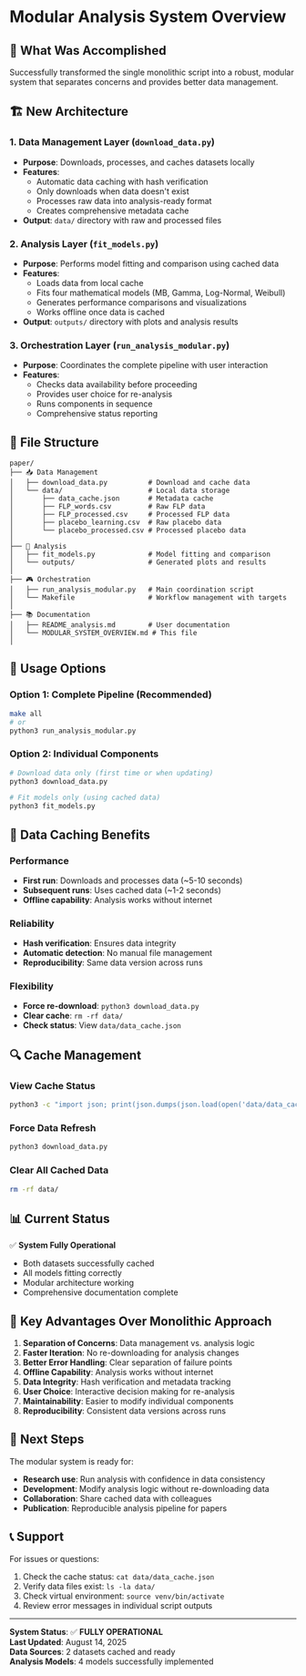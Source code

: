 # Modular Analysis System Overview

## 🎯 **What Was Accomplished**

Successfully transformed the single monolithic script into a robust, modular system that separates concerns and provides better data management.

## 🏗️ **New Architecture**

### **1. Data Management Layer (`download_data.py`)**
- **Purpose**: Downloads, processes, and caches datasets locally
- **Features**:
  - Automatic data caching with hash verification
  - Only downloads when data doesn't exist
  - Processes raw data into analysis-ready format
  - Creates comprehensive metadata cache
- **Output**: `data/` directory with raw and processed files

### **2. Analysis Layer (`fit_models.py`)**
- **Purpose**: Performs model fitting and comparison using cached data
- **Features**:
  - Loads data from local cache
  - Fits four mathematical models (MB, Gamma, Log-Normal, Weibull)
  - Generates performance comparisons and visualizations
  - Works offline once data is cached
- **Output**: `outputs/` directory with plots and analysis results

### **3. Orchestration Layer (`run_analysis_modular.py`)**
- **Purpose**: Coordinates the complete pipeline with user interaction
- **Features**:
  - Checks data availability before proceeding
  - Provides user choice for re-analysis
  - Runs components in sequence
  - Comprehensive status reporting

## 📁 **File Structure**

```
paper/
├── 📥 Data Management
│   ├── download_data.py          # Download and cache data
│   └── data/                     # Local data storage
│       ├── data_cache.json       # Metadata cache
│       ├── FLP_words.csv         # Raw FLP data
│       ├── FLP_processed.csv     # Processed FLP data
│       ├── placebo_learning.csv  # Raw placebo data
│       └── placebo_processed.csv # Processed placebo data
│
├── 🔬 Analysis
│   ├── fit_models.py             # Model fitting and comparison
│   └── outputs/                  # Generated plots and results
│
├── 🎮 Orchestration
│   ├── run_analysis_modular.py   # Main coordination script
│   └── Makefile                  # Workflow management with targets
│
├── 📚 Documentation
│   ├── README_analysis.md        # User documentation
│   └── MODULAR_SYSTEM_OVERVIEW.md # This file
│

```

## 🚀 **Usage Options**

### **Option 1: Complete Pipeline (Recommended)**
```bash
make all
# or
python3 run_analysis_modular.py
```

### **Option 2: Individual Components**
```bash
# Download data only (first time or when updating)
python3 download_data.py

# Fit models only (using cached data)
python3 fit_models.py
```



## 💾 **Data Caching Benefits**

### **Performance**
- **First run**: Downloads and processes data (~5-10 seconds)
- **Subsequent runs**: Uses cached data (~1-2 seconds)
- **Offline capability**: Analysis works without internet

### **Reliability**
- **Hash verification**: Ensures data integrity
- **Automatic detection**: No manual file management
- **Reproducibility**: Same data version across runs

### **Flexibility**
- **Force re-download**: `python3 download_data.py`
- **Clear cache**: `rm -rf data/`
- **Check status**: View `data/data_cache.json`

## 🔍 **Cache Management**

### **View Cache Status**
```bash
python3 -c "import json; print(json.dumps(json.load(open('data/data_cache.json')), indent=2))"
```

### **Force Data Refresh**
```bash
python3 download_data.py
```

### **Clear All Cached Data**
```bash
rm -rf data/
```

## 📊 **Current Status**

✅ **System Fully Operational**
- Both datasets successfully cached
- All models fitting correctly
- Modular architecture working
- Comprehensive documentation complete

## 🎯 **Key Advantages Over Monolithic Approach**

1. **Separation of Concerns**: Data management vs. analysis logic
2. **Faster Iteration**: No re-downloading for analysis changes
3. **Better Error Handling**: Clear separation of failure points
4. **Offline Capability**: Analysis works without internet
5. **Data Integrity**: Hash verification and metadata tracking
6. **User Choice**: Interactive decision making for re-analysis
7. **Maintainability**: Easier to modify individual components
8. **Reproducibility**: Consistent data versions across runs

## 🚀 **Next Steps**

The modular system is ready for:
- **Research use**: Run analysis with confidence in data consistency
- **Development**: Modify analysis logic without re-downloading data
- **Collaboration**: Share cached data with colleagues
- **Publication**: Reproducible analysis pipeline for papers

## 📞 **Support**

For issues or questions:
1. Check the cache status: `cat data/data_cache.json`
2. Verify data files exist: `ls -la data/`
3. Check virtual environment: `source venv/bin/activate`
4. Review error messages in individual script outputs

---

**System Status**: ✅ **FULLY OPERATIONAL**  
**Last Updated**: August 14, 2025  
**Data Sources**: 2 datasets cached and ready  
**Analysis Models**: 4 models successfully implemented
